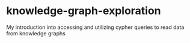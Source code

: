 # knowledge-graph-exploration
My introduction into accessing and utilizing cypher queries to read data from knowledge graphs
